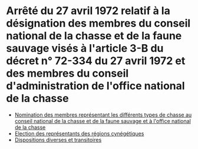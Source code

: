 # Arrêté du 27 avril 1972 relatif à la désignation des membres du conseil national de la chasse et de la faune sauvage visés à l'article 3-B du décret n° 72-334 du 27 avril 1972 et des membres du conseil d'administration de l'office national de la chasse

- [Nomination des membres représentant les différents types de chasse au conseil national de la chasse et de la faune sauvage et à l'office national de la chasse](nomination-des-membres-representant-les-differents-types-de-chasse-au)
- [Election des représentants des régions cynégétiques](election-des-representants-des-regions-cynegetiques)
- [Dispositions diverses et transitoires](dispositions-diverses-et)
